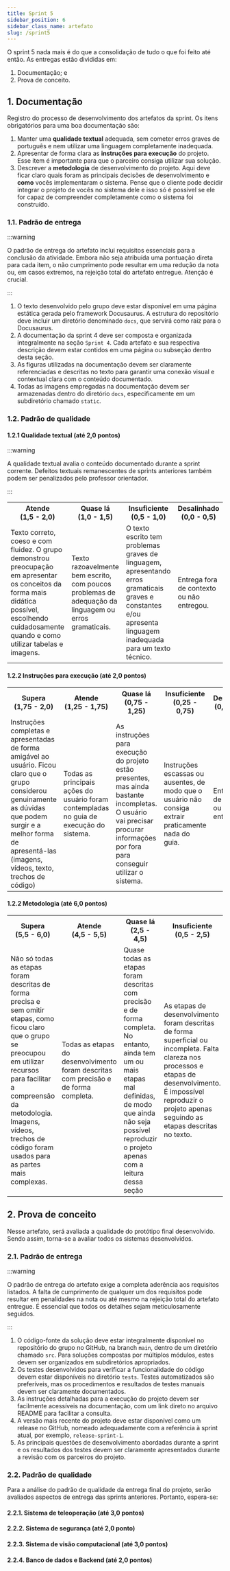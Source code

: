 ```yaml
---
title: Sprint 5
sidebar_position: 6
sidebar_class_name: artefato
slug: /sprint5
---
```


O sprint 5 nada mais é do que a consolidação de tudo o que foi feito até então.
As entregas estão divididas em:

1. Documentação; e
2. Prova de conceito.

## 1. Documentação

Registro do processo de desenvolvimento dos artefatos da sprint. Os itens
obrigatórios para uma boa documentação são:

1. Manter uma **qualidade textual** adequada, sem cometer erros graves de
   português e nem utilizar uma linguagem completamente inadequada.
2. Apresentar de forma clara as **instruções para execução** do projeto. Esse
   item é importante para que o parceiro consiga utilizar sua solução.
3. Descrever a **metodologia** de desenvolvimento do projeto. Aqui deve ficar
   claro quais foram as principais decisões de desenvolvimento e **como** vocês
   implementaram o sistema. Pense que o cliente pode decidir integrar o projeto
   de vocês no sistema dele e isso só é possível se ele for capaz de
   compreender completamente como o sistema foi construído.

### 1.1. Padrão de entrega

:::warning

O padrão de entrega do artefato inclui requisitos essenciais para a conclusão
da atividade. Embora não seja atribuída uma pontuação direta para cada item, o
não cumprimento pode resultar em uma redução da nota ou, em casos extremos, na
rejeição total do artefato entregue. Atenção é crucial.

:::

1. O texto desenvolvido pelo grupo deve estar disponível em uma página estática
   gerada pelo framework Docusaurus. A estrutura do repositório deve incluir um
   diretório denominado `docs`, que servirá como raiz para o Docusaurus.
2. A documentação da sprint 4 deve ser composta e organizada integralmente na
   seção `Sprint 4`. Cada artefato e sua respectiva descrição devem estar
   contidos em uma página ou subseção dentro desta seção.
3. As figuras utilizadas na documentação devem ser claramente referenciadas e
   descritas no texto para garantir uma conexão visual e contextual clara com o
   conteúdo documentado.
4. Todas as imagens empregadas na documentação devem ser armazenadas dentro do
   diretório `docs`, especificamente em um subdiretório chamado `static`.

### 1.2. Padrão de qualidade

#### 1.2.1 Qualidade textual (até 2,0 pontos)

:::warning

A qualidade textual avalia o conteúdo documentado durante a sprint corrente.
Defeitos textuais remanescentes de sprints anteriores também podem ser
penalizados pelo professor orientador.

:::

<table>
  <tr>
    <th>Atende<br/>(1,5 - 2,0)</th>
    <th>Quase lá<br/>(1,0 - 1,5)</th>
    <th>Insuficiente<br/>(0,5 - 1,0)</th>
    <th>Desalinhado<br/>(0,0 - 0,5)</th>
  </tr>
  <tr>
    <td>Texto correto, coeso e com fluidez. O grupo demonstrou preocupação em
    apresentar os conceitos da forma mais didática possível, escolhendo
    cuidadosamente quando e como utilizar tabelas e imagens.</td>
    <td>Texto razoavelmente bem escrito, com poucos problemas de adequação da
    linguagem ou erros gramaticais.</td>
    <td>O texto escrito tem problemas graves de linguagem, apresentando erros
    gramaticais graves e constantes e/ou apresenta linguagem inadequada para um
    texto técnico.</td>
    <td>Entrega fora de contexto ou não entregou.</td>
  </tr>
</table>

#### 1.2.2 Instruções para execução (até 2,0 pontos)

<table>
  <tr>
    <th>Supera<br/>(1,75 - 2,0)</th>
    <th>Atende<br/>(1,25 - 1,75)</th>
    <th>Quase lá<br/>(0,75 - 1,25)</th>
    <th>Insuficiente<br/>(0,25 - 0,75)</th>
    <th>Desalinhado<br/>(0,0 - 0,25)</th>
  </tr>
  <tr>
    <td>Instruções completas e apresentadas de forma amigável ao usuário. Ficou
    claro que o grupo considerou genuinamente as dúvidas que podem surgir e a
    melhor forma de apresentá-las (imagens, vídeos, texto, trechos de
    código)</td>
    <td>Todas as principais ações do usuário foram contempladas no guia de
    execução do sistema.</td>
    <td>As instruções para execução do projeto estão presentes, mas ainda
    bastante incompletas. O usuário vai precisar procurar informações por fora
    para conseguir utilizar o sistema.</td>
    <td>Instruções escassas ou ausentes, de modo que o usuário não consiga
    extrair praticamente nada do guia.</td>
    <td>Entrega fora de contexto ou não entregou.</td>
  </tr>
</table>

#### 1.2.2 Metodologia (até 6,0 pontos)
<table>
  <tr>
    <th>Supera<br/>(5,5 - 6,0)</th>
    <th>Atende<br/>(4,5 - 5,5)</th>
    <th>Quase lá<br/>(2,5 - 4,5)</th>
    <th>Insuficiente<br/>(0,5 - 2,5)</th>
    <th>Desalinhado<br/>(0,0 - 0,5)</th>
  </tr>
  <tr>
    <td>Não só todas as etapas foram descritas de forma precisa e sem omitir
    etapas, como ficou claro que o grupo se preocupou em utilizar recursos para
    facilitar a compreensão da metodologia. Imagens, vídeos, trechos de código
    foram usados para as partes mais complexas.</td>
    <td>Todas as etapas do desenvolvimento foram descritas com precisão e de
    forma completa.</td>
    <td>Quase todas as etapas foram descritas com precisão e de forma completa.
    No entanto, ainda tem um ou mais etapas mal definidas, de modo que ainda
    não seja possível reproduzir o projeto apenas com a leitura dessa
    seção</td>
    <td>As etapas de desenvolvimento foram descritas de forma superficial ou
    incompleta. Falta clareza nos processos e etapas de desenvolvimento. É
    impossível reproduzir o projeto apenas seguindo as etapas descritas no
    texto.</td>
    <td>Entrega fora de contexto ou não entregou.</td>
  </tr>
</table>

## 2. Prova de conceito

Nesse artefato, será avaliada a qualidade do protótipo final desenvolvido.
Sendo assim, torna-se a avaliar todos os sistemas desenvolvidos.

### 2.1. Padrão de entrega

:::warning

O padrão de entrega do artefato exige a completa aderência aos requisitos
listados. A falta de cumprimento de qualquer um dos requisitos pode resultar em
penalidades na nota ou até mesmo na rejeição total do artefato entregue. É
essencial que todos os detalhes sejam meticulosamente seguidos.

:::

1. O código-fonte da solução deve estar integralmente disponível no repositório
   do grupo no GitHub, na branch `main`, dentro de um diretório chamado `src`.
       Para soluções compostas por múltiplos módulos, estes devem ser
       organizados em subdiretórios apropriados.
2. Os testes desenvolvidos para verificar a funcionalidade do código devem
   estar disponíveis no diretório `tests`. Testes automatizados são
   preferíveis, mas os procedimentos e resultados de testes manuais devem ser
   claramente documentados.
3. As instruções detalhadas para a execução do projeto devem ser facilmente
   acessíveis na documentação, com um link direto no arquivo README para
   facilitar a consulta.
4. A versão mais recente do projeto deve estar disponível como um release no
   GitHub, nomeado adequadamente com a referência à sprint atual, por exemplo,
   `release-sprint-1`.
5. As principais questões de desenvolvimento abordadas durante a sprint e os
   resultados dos testes devem ser claramente apresentados durante a revisão
   com os parceiros do projeto.

### 2.2. Padrão de qualidade

Para a análise do padrão de qualidade da entrega final do projeto, serão
avaliados aspectos de entrega das sprints anteriores. Portanto, espera-se:

#### 2.2.1. Sistema de teleoperação (até 3,0 pontos)

#### 2.2.2. Sistema de segurança (até 2,0 ponto)

#### 2.2.3. Sistema de visão computacional (até 3,0 pontos)

#### 2.2.4. Banco de dados e Backend (até 2,0 pontos)

